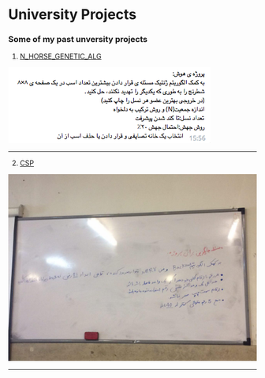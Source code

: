 # University Projects
### Some of my past unversity projects

1. [N_HORSE_GENETIC_ALG](N_HORSE_GENETIC_ALG.py)

![N_HORSE_GENETIC_ALG](./pic/N_HORSE_GENETIC_ALG.png)

***

2. [CSP](csp.py)

![CSP](./pic/CSP.jpg)

***

